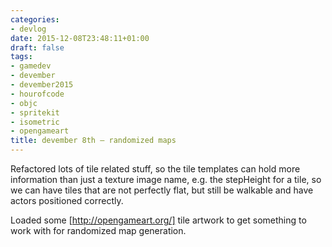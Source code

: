 ```yaml
---
categories:
- devlog
date: 2015-12-08T23:48:11+01:00
draft: false
tags:
- gamedev
- devember
- devember2015
- hourofcode
- objc
- spritekit
- isometric
- opengameart
title: devember 8th — randomized maps
---
```


Refactored lots of tile related stuff, so the tile templates can hold more information than just a texture image name, e.g. the stepHeight for a tile, so we can have tiles that are not perfectly flat, but still be walkable and have actors positioned correctly.

Loaded some [http://opengameart.org/] tile artwork to get something to work with for randomized map generation.